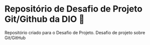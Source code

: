 # Repositório de Desafio de Projeto Git/Github da DIO :closed_book:
Repositório criado para o Desafio de Projeto.
Desafio de projeto sobre Git/GitHub
